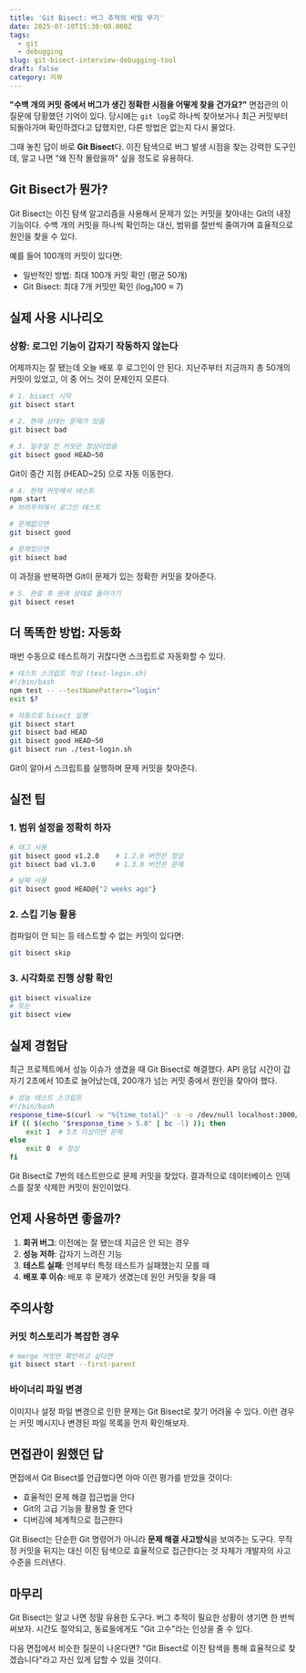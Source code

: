 ```yaml
---
title: 'Git Bisect: 버그 추적의 비밀 무기'
date: 2025-07-10T15:30:00.000Z
tags:
  - git
  - debugging
slug: git-bisect-interview-debugging-tool
draft: false
category: 리뷰
---
```


**"수백 개의 커밋 중에서 버그가 생긴 정확한 시점을 어떻게 찾을 건가요?"** 면접관의 이 질문에 당황했던 기억이 있다. 당시에는 `git log`로 하나씩 찾아보거나 최근 커밋부터 되돌아가며 확인하겠다고 답했지만, 다른 방법은 없는지 다시 물었다.

그때 놓친 답이 바로 **Git Bisect**다. 이진 탐색으로 버그 발생 시점을 찾는 강력한 도구인데, 알고 나면 "왜 진작 몰랐을까" 싶을 정도로 유용하다.

## Git Bisect가 뭔가?

Git Bisect는 이진 탐색 알고리즘을 사용해서 문제가 있는 커밋을 찾아내는 Git의 내장 기능이다. 수백 개의 커밋을 하나씩 확인하는 대신, 범위를 절반씩 줄여가며 효율적으로 원인을 찾을 수 있다.

예를 들어 100개의 커밋이 있다면:

- 일반적인 방법: 최대 100개 커밋 확인 (평균 50개)
- Git Bisect: 최대 7개 커밋만 확인 (log₂100 ≈ 7)

## 실제 사용 시나리오

### 상황: 로그인 기능이 갑자기 작동하지 않는다

어제까지는 잘 됐는데 오늘 배포 후 로그인이 안 된다. 지난주부터 지금까지 총 50개의 커밋이 있었고, 이 중 어느 것이 문제인지 모른다.

```bash
# 1. bisect 시작
git bisect start

# 2. 현재 상태는 문제가 있음
git bisect bad

# 3. 일주일 전 커밋은 정상이었음
git bisect good HEAD~50
```

Git이 중간 지점 (HEAD~25) 으로 자동 이동한다.

```bash
# 4. 현재 커밋에서 테스트
npm start
# 브라우저에서 로그인 테스트

# 문제없으면
git bisect good

# 문제있으면
git bisect bad
```

이 과정을 반복하면 Git이 문제가 있는 정확한 커밋을 찾아준다.

```bash
# 5. 완료 후 원래 상태로 돌아가기
git bisect reset
```

## 더 똑똑한 방법: 자동화

매번 수동으로 테스트하기 귀찮다면 스크립트로 자동화할 수 있다.

```bash
# 테스트 스크립트 작성 (test-login.sh)
#!/bin/bash
npm test -- --testNamePattern="login"
exit $?
```

```bash
# 자동으로 bisect 실행
git bisect start
git bisect bad HEAD
git bisect good HEAD~50
git bisect run ./test-login.sh
```

Git이 알아서 스크립트를 실행하며 문제 커밋을 찾아준다.

## 실전 팁

### 1. 범위 설정을 정확히 하자

```bash
# 태그 사용
git bisect good v1.2.0    # 1.2.0 버전은 정상
git bisect bad v1.3.0     # 1.3.0 버전은 문제

# 날짜 사용
git bisect good HEAD@{"2 weeks ago"}
```

### 2. 스킵 기능 활용

컴파일이 안 되는 등 테스트할 수 없는 커밋이 있다면:

```bash
git bisect skip
```

### 3. 시각화로 진행 상황 확인

```bash
git bisect visualize
# 또는
git bisect view
```

## 실제 경험담

최근 프로젝트에서 성능 이슈가 생겼을 때 Git Bisect로 해결했다. API 응답 시간이 갑자기 2초에서 10초로 늘어났는데, 200개가 넘는 커밋 중에서 원인을 찾아야 했다.

```bash
# 성능 테스트 스크립트
#!/bin/bash
response_time=$(curl -w "%{time_total}" -s -o /dev/null localhost:3000/api/data)
if (( $(echo "$response_time > 5.0" | bc -l) )); then
    exit 1  # 5초 이상이면 문제
else
    exit 0  # 정상
fi
```

Git Bisect로 7번의 테스트만으로 문제 커밋을 찾았다. 결과적으로 데이터베이스 인덱스를 잘못 삭제한 커밋이 원인이었다.

## 언제 사용하면 좋을까?

1. **회귀 버그**: 이전에는 잘 됐는데 지금은 안 되는 경우
2. **성능 저하**: 갑자기 느려진 기능
3. **테스트 실패**: 언제부터 특정 테스트가 실패했는지 모를 때
4. **배포 후 이슈**: 배포 후 문제가 생겼는데 원인 커밋을 찾을 때

## 주의사항

### 커밋 히스토리가 복잡한 경우

```bash
# merge 커밋만 확인하고 싶다면
git bisect start --first-parent
```

### 바이너리 파일 변경

이미지나 설정 파일 변경으로 인한 문제는 Git Bisect로 찾기 어려울 수 있다. 이런 경우는 커밋 메시지나 변경된 파일 목록을 먼저 확인해보자.

## 면접관이 원했던 답

면접에서 Git Bisect를 언급했다면 아마 이런 평가를 받았을 것이다:

- 효율적인 문제 해결 접근법을 안다
- Git의 고급 기능을 활용할 줄 안다
- 디버깅에 체계적으로 접근한다

Git Bisect는 단순한 Git 명령어가 아니라 **문제 해결 사고방식**을 보여주는 도구다. 무작정 커밋을 뒤지는 대신 이진 탐색으로 효율적으로 접근한다는 것 자체가 개발자의 사고 수준을 드러낸다.

## 마무리

Git Bisect는 알고 나면 정말 유용한 도구다. 버그 추적이 필요한 상황이 생기면 한 번씩 써보자. 시간도 절약되고, 동료들에게도 "Git 고수"라는 인상을 줄 수 있다.

다음 면접에서 비슷한 질문이 나온다면? "Git Bisect로 이진 탐색을 통해 효율적으로 찾겠습니다"라고 자신 있게 답할 수 있을 것이다.
